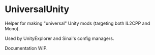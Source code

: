 # UniversalUnity

Helper for making "universal" Unity mods (targeting both IL2CPP and Mono).

Used by UnityExplorer and Sinai's config managers.

Documentation WIP.